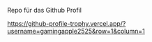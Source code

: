 Repo für das Github Profil


https://github-profile-trophy.vercel.app/?username=gamingapple2525&row=1&column=1
